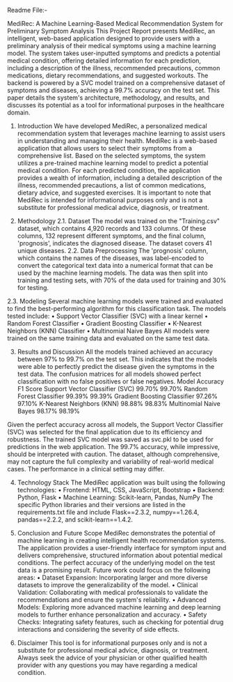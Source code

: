 ﻿Readme File:-

MediRec: A Machine Learning-Based Medical Recommendation System for Preliminary Symptom Analysis
This Project Report presents MediRec, an intelligent, web-based application designed to provide users with a preliminary analysis of their medical symptoms using a machine learning model. The system takes user-inputted symptoms and predicts a potential medical condition, offering detailed information for each prediction, including a description of the illness, recommended precautions, common medications, dietary recommendations, and suggested workouts. The backend is powered by a SVC model trained on a comprehensive dataset of symptoms and diseases, achieving a 99.7% accuracy on the test set. This paper details the system's architecture, methodology, and results, and discusses its potential as a tool for informational purposes in the healthcare domain.

1. Introduction
We have developed MediRec, a personalized medical recommendation system that leverages machine learning to assist users in understanding and managing their health.
MediRec is a web-based application that allows users to select their symptoms from a comprehensive list. Based on the selected symptoms, the system utilizes a pre-trained machine learning model to predict a potential medical condition. For each predicted condition, the application provides a wealth of information, including a detailed description of the illness, recommended precautions, a list of common medications, dietary advice, and suggested exercises. 
It is important to note that MediRec is intended for informational purposes only and is not a substitute for professional medical advice, diagnosis, or treatment.

2. Methodology
2.1. Dataset
The model was trained on the "Training.csv" dataset, which contains 4,920 records and 133 columns. Of these columns, 132 represent different symptoms, and the final column, 'prognosis', indicates the diagnosed disease. The dataset covers 41 unique diseases.
2.2. Data Preprocessing
The 'prognosis' column, which contains the names of the diseases, was label-encoded to convert the categorical text data into a numerical format that can be used by the machine learning models. The data was then split into training and testing sets, with 70% of the data used for training and 30% for testing.



2.3. Modeling
Several machine learning models were trained and evaluated to find the best-performing algorithm for this classification task. The models tested include:
•	Support Vector Classifier (SVC) with a linear kernel
•	Random Forest Classifier
•	Gradient Boosting Classifier
•	K-Nearest Neighbors (KNN) Classifier
•	Multinomial Naive Bayes
All models were trained on the same training data and evaluated on the same test data.

3. Results and Discussion
All the models trained achieved an accuracy between 97% to 99.7% on the test set. This indicates that the models were able to perfectly predict the disease given the symptoms in the test data. The confusion matrices for all models showed perfect classification with no false positives or false negatives.
Model	Accuracy	F1 Score
Support Vector Classifier (SVC)	99.70%	99.70%
Random Forest Classifier	99.39%	99.39%
Gradient Boosting Classifier	97.26%	97.10%
K-Nearest Neighbors (KNN)	98.88%	98.83%
Multinomial Naive Bayes	98.17%	98.19%

Given the perfect accuracy across all models, the Support Vector Classifier (SVC) was selected for the final application due to its efficiency and robustness. The trained SVC model was saved as svc.pkl to be used for predictions in the web application.
The 99.7% accuracy, while impressive, should be interpreted with caution. The dataset, although comprehensive, may not capture the full complexity and variability of real-world medical cases. The performance in a clinical setting may differ.


     
   
 

4. Technology Stack
The MediRec application was built using the following technologies:
•	Frontend: HTML, CSS, JavaScript, Bootstrap
•	Backend: Python, Flask
•	Machine Learning: Scikit-learn, Pandas, NumPy
The specific Python libraries and their versions are listed in the requirements.txt file and include Flask==2.3.2, numpy==1.26.4, pandas==2.2.2, and scikit-learn==1.4.2.

5. Conclusion and Future Scope
MediRec demonstrates the potential of machine learning in creating intelligent health recommendation systems. The application provides a user-friendly interface for symptom input and delivers comprehensive, structured information about potential medical conditions. The perfect accuracy of the underlying model on the test data is a promising result.
Future work could focus on the following areas:
•	Dataset Expansion: Incorporating larger and more diverse datasets to improve the generalizability of the model.
•	Clinical Validation: Collaborating with medical professionals to validate the recommendations and ensure the system's reliability.
•	Advanced Models: Exploring more advanced machine learning and deep learning models to further enhance personalization and accuracy.
•	Safety Checks: Integrating safety features, such as checking for potential drug interactions and considering the severity of side effects.

6. Disclaimer
This tool is for informational purposes only and is not a substitute for professional medical advice, diagnosis, or treatment. Always seek the advice of your physician or other qualified health provider with any questions you may have regarding a medical condition.

